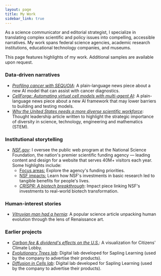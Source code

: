 ```yaml
---
layout: page
title: My Work
sidebar_link: true
---
```

As a science communicator and editorial strategist, I specialize in translating complex scientific and policy issues into compelling, accessible narratives. My work spans federal science agencies, academic research institutions, educational technology companies, and museums.

This page features highlights of my work. Additional samples are available upon request.

### Data-driven narratives
<ul>
<li><em><a href="https://lauracrothers.github.io/assets/SEQUOIA-article.pdf">Profiling cancer with SEQUOIA</a></em>: A plain-language news piece about a new AI model that can assist with cancer diagnostics.</li>

<li><em><a href="https://lauracrothers.github.io/assets/CellForge-article.pdf">CellForge: Automating virtual cell models with multi-agent AI</a></em>: A plain-language news piece about a new AI framework that may lower barriers to building and testing models.</li>

<li><em><a href="https://lauracrothers.github.io/assets/DiversityInSTEM_Crothers.pdf">Why the United States needs a more diverse scientific workforce</a></em>: Thought leadership article written to highlight the strategic importance of diversity in science, technology, engineering and mathematics (STEM).</li>
</ul>

### Institutional storytelling
<ul>
    <li><em><a href="https://www.nsf.gov/">NSF.gov</a></em>: I oversee the public web program at the National Science Foundation, the nation's premier scientific funding agency — leading content and design for a website that serves 40M+ visitors each year. Some highlights include:
     <ul><li><a href="https://www.nsf.gov/focus-areas">Focus areas:</a> Explore the agency's funding priorities.</li>
      <li><a href="https://www.nsf.gov/impacts">NSF impacts:</a> Learn how NSF's investments in basic research led to tangible benefits for people's lives.</li>
  <li><em><a href="https://www.nsf.gov/impacts/crispr">CRISPR: A biotech breakthrough</a></em>: Impact piece linking NSF's investments to real-world biotech transformation.</li></ul>
  </li></ul>


### Human-interest stories
<ul>
<li><em><a href="https://slate.com/technology/2014/02/vitruvian-mans-hernia-leonardo-da-vinci-drawing-shows-flaws-of-human-evolution.html">Vitruvian man had a hernia</a></em>: A popular science article unpacking human evolution through the lens of Renaissance art.
  </li>
</ul>

### Earlier projects
<ul>
<li><em><a href="https://public.tableau.com/views/CarbonFeeandDividend-CitizensClimateLobbyViz/CarbonFeeandDividendEffects?:language=en-US&:sid=&:redirect=auth&:toolbar=n&:display_count=n&:origin=viz_share_link">Carbon fee & dividend's effects on the U.S.</a></em>: A visualization for Citizens' Climate Lobby.</li>
<li><em><a href="http://media.saplinglearning.com/pub/marketing/labs/evolutionary-trees/lab.html">Evolutionary Trees lab</a></em>: Digital lab developed for Sapling Learning (used by the company to advertise their products).</li>
<li><em><a href="http://media.saplinglearning.com/pub/marketing/labs/diffusion-in-cells/lab.html">Diffusion in Cells lab</a></em>: Digital lab developed for Sapling Learning (used by the company to advertise their products).</li></ul>

